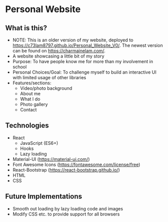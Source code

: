 # Personal Website

## What is this?
* NOTE: This is an older version of my website, deployed to https://c73lam8797.github.io/Personal_Website_V0/. The newest version can be found on https://charmainelam.com/.
* A website showcasing a little bit of my story
* Purpose: To have people know me for more than my involvement in school
* Personal Choices/Goal: To challenge myself to build an interactive UI with limited usage of other libraries
* Features/sections:
  * Video/photo background
  * About me
  * What I do
  * Photo gallery
  * Contact


## Technologies
* React
  * JavaScript (ES6+)
  * Hooks
  * Lazy loading
* Material-UI (https://material-ui.com/)
* Font Awesome Icons (https://fontawesome.com/license/free)
* React-Bootstrap (https://react-bootstrap.github.io/)
* HTML
* CSS

## Future Implementations
* Smooth out loading by lazy loading code and images
* Modify CSS etc. to provide support for all browsers
